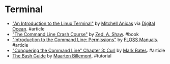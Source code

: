 # Terminal

* ["An Introduction to the Linux Terminal"](https://www.digitalocean.com/community/tutorials/an-introduction-to-the-linux-terminal) by [Mitchell Anicas](https://twitter.com/thisismitch) via [Digital Ocean](https://www.digitalocean.com). #article
* ["The Command Line Crash Course"](http://cli.learncodethehardway.org/book/) by [Zed. A. Shaw](http://learncodethehardway.org/). #book
* ["Introduction to the Command Line: Permissions"](http://en.flossmanuals.net/command-line/permissions/) by [FLOSS Manuals](http://flossmanuals.net/). #article
* ["Conquering the Command Line" Chapter 3: Curl](http://conqueringthecommandline.com/book/curl) by [Mark Bates](http://twitter.com/markbates). #article
* [The Bash Guide](http://guide.bash.academy/) by [Maarten Billemont](http://lhunath.com/). #tutorial
